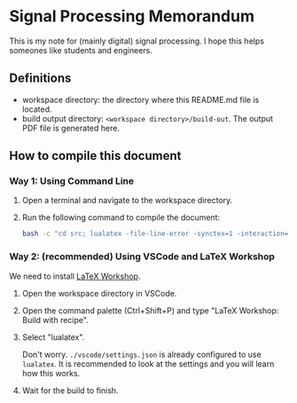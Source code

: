# Signal Processing Memorandum

This is my note for (mainly digital) signal processing.
I hope this helps someones like students and engineers.

## Definitions

- workspace directory: the directory where this README.md file is located.
- build output directory: `<workspace directory>/build-out`. The output PDF file is generated here.

## How to compile this document

### Way 1: Using Command Line

1. Open a terminal and navigate to the workspace directory.
2. Run the following command to compile the document:

   ```bash
   bash -c "cd src; lualatex -file-line-error -synctex=1 -interaction=nonstopmode -halt-on-error -output-directory=../build-out sig_proc_memorandum.tex"
   ```

### Way 2: (recommended) Using VSCode and LaTeX Workshop

We need to install [LaTeX Workshop](https://marketplace.visualstudio.com/items?itemName=James-Yu.latex-workshop).

1. Open the workspace directory in VSCode.
2. Open the command palette (Ctrl+Shift+P) and type "LaTeX Workshop: Build with recipe".
3. Select "lualatex".

   Don't worry. `./vscode/settings.json` is already configured to use `lualatex`. It is recommended to look at the settings and you will learn how this works.

4. Wait for the build to finish.
